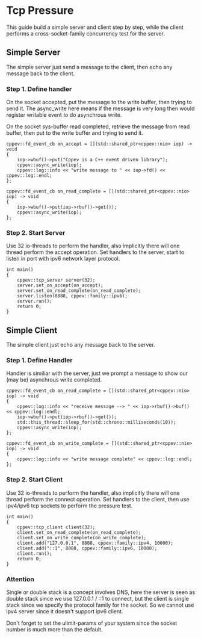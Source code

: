 # Tcp Pressure

This guide build a simple server and client step by step, while the client performs a cross-socket-family concurrency test for the server.

## Simple Server

The simple server just send a message to the client, then echo any message back to the client.

### Step 1. Define handler

On the socket accepted, put the message to the write buffer, then trying to send it. The async_write here means if the message is very long then would register writable event to do asynchrous write.

On the socket sys-buffer read completed, retrieve the message from read buffer, then put to the write buffer and trying to send it.

```
cppev::fd_event_cb on_accept = [](std::shared_ptr<cppev::nio> iop) -> void
{
    iop->wbuf()->put("Cppev is a C++ event driven library");
    cppev::async_write(iop);
    cppev::log::info << "write message to " << iop->fd() << cppev::log::endl;
};

cppev::fd_event_cb on_read_complete = [](std::shared_ptr<cppev::nio> iop) -> void
{
    iop->wbuf()->put(iop->rbuf()->get());
    cppev::async_write(iop);
};
```

### Step 2. Start Server

Use 32 io-threads to perform the handler, also implicitly there will one thread perform the accept operation. Set handlers to the server, start to listen in port with ipv6 network layer protocol.

```
int main()
{
    cppev::tcp_server server(32);
    server.set_on_accept(on_accept);
    server.set_on_read_complete(on_read_complete);
    server.listen(8888, cppev::family::ipv6);
    server.run();
    return 0;
}
```

## Simple Client

The simple client just echo any message back to the server.

### Step 1. Define Handler

Handler is similiar with the server, just we prompt a message to show our (may be) asynchrous write completed.

```
cppev::fd_event_cb on_read_complete = [](std::shared_ptr<cppev::nio> iop) -> void
{
    cppev::log::info << "receive message --> " << iop->rbuf()->buf() << cppev::log::endl;
    iop->wbuf()->put(iop->rbuf()->get());
    std::this_thread::sleep_for(std::chrono::milliseconds(10));
    cppev::async_write(iop);
};

cppev::fd_event_cb on_write_complete = [](std::shared_ptr<cppev::nio> iop) -> void
{
    cppev::log::info << "write message complete" << cppev::log::endl;
};
```

### Step 2. Start Client

Use 32 io-threads to perform the handler, also implicitly there will one thread perform the connect operation. Set handlers to the client, then use ipv4/ipv6 tcp sockets to perform the pressure test.

```
int main()
{
    cppev::tcp_client client(32);
    client.set_on_read_complete(on_read_complete);
    client.set_on_write_complete(on_write_complete);
    client.add("127.0.0.1", 8888, cppev::family::ipv4, 10000);
    client.add("::1", 8888, cppev::family::ipv6, 10000);
    client.run();
    return 0;
}
```

### Attention

Single or double stack is a concept involves DNS, here the server is seen as double stack since we use 127.0.0.1 / ::1 to connect, but the client is single stack since we specify the protocol family for the socket. So we cannot use ipv4 server since it doesn't support ipv6 client.

Don't forget to set the ulimit-params of your system since the socket number is much more than the default.
